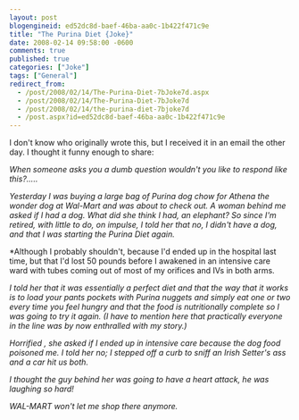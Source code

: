```yaml
---
layout: post
blogengineid: ed52dc8d-baef-46ba-aa0c-1b422f471c9e
title: "The Purina Diet {Joke}"
date: 2008-02-14 09:58:00 -0600
comments: true
published: true
categories: ["Joke"]
tags: ["General"]
redirect_from: 
  - /post/2008/02/14/The-Purina-Diet-7bJoke7d.aspx
  - /post/2008/02/14/The-Purina-Diet-7bJoke7d
  - /post/2008/02/14/the-purina-diet-7bjoke7d
  - /post.aspx?id=ed52dc8d-baef-46ba-aa0c-1b422f471c9e
---
```


I don't know who originally wrote this, but I received it in an email the other day. I thought it funny enough to share:

*When someone asks you a dumb question wouldn't you like to respond like this?.....*

*Yesterday I was buying a large bag of Purina dog chow for Athena the wonder dog at Wal-Mart and was about to check out. A woman behind me asked if I had a dog. What did she think I had, an elephant? So since I'm retired, with little to do, on impulse, I told her that no, I didn't have a dog, and that I was starting the Purina Diet again.*

*Although I probably shouldn't, because I'd ended up in the hospital last time, but that I'd lost 50 pounds before I awakened in an intensive care ward with tubes coming out of most of my orifices and IVs in both arms.

*I told her that it was essentially a perfect diet and that the way that it works is to load your pants pockets with Purina nuggets and simply eat one or two every time you feel hungry and that the food is nutritionally complete so I was going to try it again. (I have to mention here that practically everyone in the line was by now enthralled with my story.)*

*Horrified , she asked if I ended up in intensive care because the dog food poisoned me. I told her no; I stepped off a curb to sniff an Irish Setter's ass and a car hit us both.*

*I thought the guy behind her was going to have a heart attack, he was laughing so hard!*

*WAL-MART won't let me shop there anymore.*
